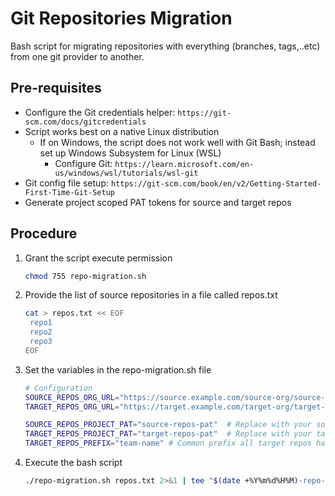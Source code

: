 # Git Repositories Migration

Bash script for migrating repositories with everything (branches, tags,..etc) from one git provider to another.

## Pre-requisites
- Configure the Git credentials helper: `https://git-scm.com/docs/gitcredentials`
- Script works best on a native Linux distribution
   - If on Windows, the script does not work well with Git Bash; instead set up Windows Subsystem for Linux (WSL)
      - Configure Git: `https://learn.microsoft.com/en-us/windows/wsl/tutorials/wsl-git`
- Git config file setup: `https://git-scm.com/book/en/v2/Getting-Started-First-Time-Git-Setup`
- Generate project scoped PAT tokens for source and target repos

## Procedure

1. Grant the script execute permission
   ```sh
   chmod 755 repo-migration.sh
   ```
2. Provide the list of source repositories in a file called repos.txt
   ```sh
   cat > repos.txt << EOF
    repo1
    repo2
    repo3
   EOF
   ```
3. Set the variables in the repo-migration.sh file
   ```sh
   # Configuration
   SOURCE_REPOS_ORG_URL="https://source.example.com/source-org/source-project"  # Replace with your source Azure Repos URL
   TARGET_REPOS_ORG_URL="https://target.example.com/target-org/target-project"  # Replace with your target Azure DevOps URL

   SOURCE_REPOS_PROJECT_PAT="source-repos-pat"  # Replace with your source PAT
   TARGET_REPOS_PROJECT_PAT="target-repos-pat"  # Replace with your target PAT
   TARGET_REPOS_PREFIX="team-name" # Common prefix all target repos have. Set to empty string if none
   ```

4. Execute the bash script
   ```sh
   ./repo-migration.sh repos.txt 2>&1 | tee "$(date +%Y%m%d%H%M)-repo-migrations.log"
   ```

